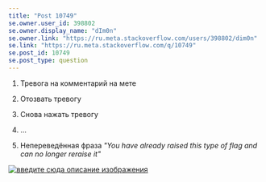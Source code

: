 ```yaml
---
title: "Post 10749"
se.owner.user_id: 398802
se.owner.display_name: "dIm0n"
se.owner.link: "https://ru.meta.stackoverflow.com/users/398802/dim0n"
se.link: "https://ru.meta.stackoverflow.com/q/10749"
se.post_id: 10749
se.post_type: question
---
```

<ol>
<li><p>Тревога на комментарий на мете</p>
</li>
<li><p>Отозвать тревогу</p>
</li>
<li><p>Снова нажать тревогу</p>
</li>
<li><p>...</p>
</li>
<li><p>Непереведённая фраза <em>&quot;You have already raised this type of flag and can no longer reraise it&quot;</em></p>
</li>
</ol>
<p><a href="https://i.stack.imgur.com/oEr5Z.png" rel="nofollow noreferrer"><img src="https://i.stack.imgur.com/oEr5Z.png" alt="введите сюда описание изображения" /></a></p>
